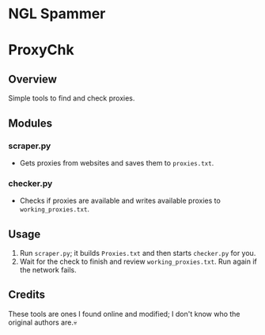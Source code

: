 # NGL Spammer
# ProxyChk

## Overview
Simple tools to find and check proxies.

## Modules
### scraper.py
- Gets proxies from websites and saves them to `proxies.txt`.
### checker.py
- Checks if proxies are available and writes available proxies to `working_proxies.txt`.

## Usage
1. Run `scraper.py`; it builds `Proxies.txt` and then starts `checker.py` for you.
2. Wait for the check to finish and review `working_proxies.txt`. Run again if the network fails.

## Credits
These tools are ones I found online and modified; I don't know who the original authors are.💀
